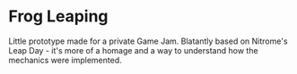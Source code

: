 # Frog Leaping

Little prototype made for a private Game Jam. Blatantly based on Nitrome's Leap Day - it's more of a homage and a way to understand how the mechanics were implemented.
